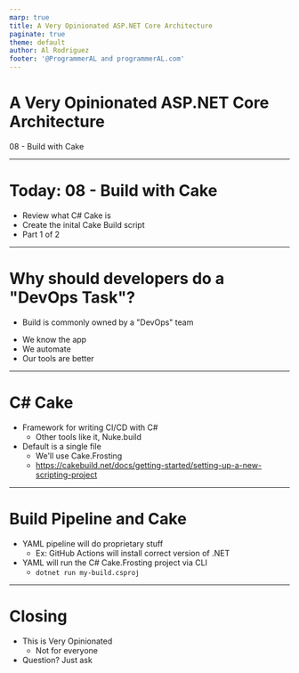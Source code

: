 ```yaml
---
marp: true
title: A Very Opinionated ASP.NET Core Architecture
paginate: true
theme: default
author: Al Rodriguez
footer: '@ProgrammerAL and programmerAL.com'
---
```


# A Very Opinionated ASP.NET Core Architecture

08 - Build with Cake

---

# Today: 08 - Build with Cake

- Review what C# Cake is
- Create the inital Cake Build script
- Part 1 of 2

---

# Why should developers do a "DevOps Task"?

- Build is commonly owned by a "DevOps" team
* We know the app
* We automate
* Our tools are better

---

# C# Cake

* Framework for writing CI/CD with C#
  - Other tools like it, Nuke.build
* Default is a single file
  - We'll use Cake.Frosting
  - https://cakebuild.net/docs/getting-started/setting-up-a-new-scripting-project

---

# Build Pipeline and Cake

- YAML pipeline will do proprietary stuff
  - Ex: GitHub Actions will install correct version of .NET
- YAML will run the C# Cake.Frosting project via CLI
  - `dotnet run my-build.csproj`

---

# Closing

- This is Very Opinionated
  - Not for everyone
- Question? Just ask


